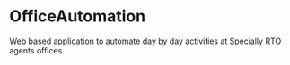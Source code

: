 # OfficeAutomation
Web based application to automate day by day activities at Specially RTO agents offices. 
